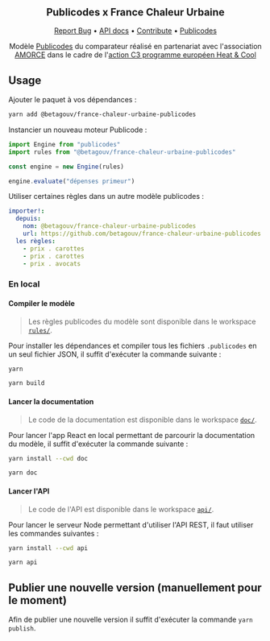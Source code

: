 <div align="center">
  <h3 align="center">
	<big>Publicodes x France Chaleur Urbaine</big>
  </h3>
  <p align="center">
   <a href="https://github.com/betagouv/france-chaleur-urbaine-publicodes/issues">Report Bug</a>
   •
   <a href="https://betagouv.github.io/france-chaleur-urbaine-publicodes/">API docs</a>
   •
   <a href="https://github.com/betagouv/france-chaleur-urbaine-publicodes/blob/master/CONTRIBUTING.md">Contribute</a>
   •
   <a href="https://publi.codes">Publicodes</a>
  </p>

Modèle [Publicodes](https://publi.codes/) du comparateur réalisé en partenariat avec l'association [AMORCE](https://amorce.asso.fr/) dans le cadre de l'[action C3 programme européen Heat & Cool](https://www.cerema.fr/fr/actualites/quels-leviers-collectivites-locales-developper-reseaux)

</div>

## Usage

Ajouter le paquet à vos dépendances :

```sh
yarn add @betagouv/france-chaleur-urbaine-publicodes
```

Instancier un nouveau moteur Publicode :

```typescript
import Engine from "publicodes"
import rules from "@betagouv/france-chaleur-urbaine-publicodes"

const engine = new Engine(rules)

engine.evaluate("dépenses primeur")
```

Utiliser certaines règles dans un autre modèle publicodes :

```yaml
importer!:
  depuis:
    nom: @betagouv/france-chaleur-urbaine-publicodes
    url: https://github.com/betagouv/france-chaleur-urbaine-publicodes
  les règles:
    - prix . carottes
    - prix . carottes
    - prix . avocats
```

### En local

#### Compiler le modèle

> Les règles publicodes du modèle sont disponible dans le workspace
> [`rules/`](https://github.com/betagouv/france-chaleur-urbaine-publicodes/tree/main/rules).

Pour installer les dépendances et compiler tous les fichiers `.publicodes` en
un seul fichier JSON, il suffit d'exécuter la commande suivante :

```sh
yarn

yarn build
```

#### Lancer la documentation

> Le code de la documentation est disponible dans le workspace
> [`doc/`](https://github.com/betagouv/france-chaleur-urbaine-publicodes/tree/main/doc).

Pour lancer l'app React en local permettant de parcourir la documentation du
modèle, il suffit d'exécuter la commande suivante :

```sh
yarn install --cwd doc

yarn doc
```

#### Lancer l'API

> Le code de l'API est disponible dans le workspace
> [`api/`](https://github.com/betagouv/france-chaleur-urbaine-publicodes/tree/main/api).

Pour lancer le serveur Node permettant d'utiliser l'API REST, il faut utiliser les commandes
suivantes :

```sh
yarn install --cwd api

yarn api
```

## Publier une nouvelle version (manuellement pour le moment)

Afin de publier une nouvelle version il suffit d'exécuter la commande `yarn publish`.
